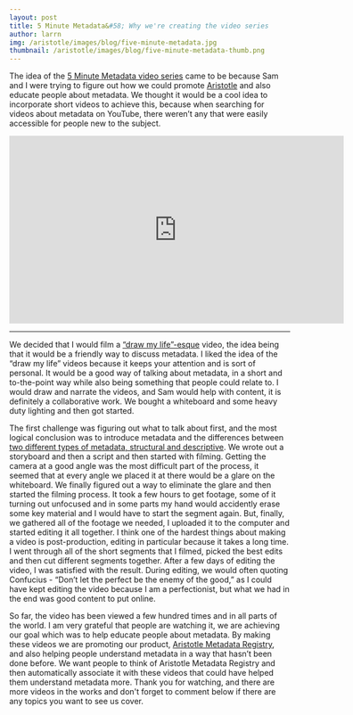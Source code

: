 ```yaml
---
layout: post
title: 5 Minute Metadata&#58; Why we're creating the video series
author: larrn
img: /aristotle/images/blog/five-minute-metadata.jpg
thumbnail: /aristotle/images/blog/five-minute-metadata-thumb.png
---
```


The idea of the [5 Minute Metadata video series](https://www.youtube.com/playlist?list=PLBVCDZHCxQETFyJsPTOpGNauPpss7WNjC)
came to be because Sam and I were trying to figure out how we could promote [Aristotle](http://aristotlemetadata.com) and also educate people about metadata.
We thought it would be a cool idea to incorporate short videos to achieve this, because when searching for videos about metadata on YouTube,
there weren’t any that were easily accessible for people new to the subject. 

<div class="text-center">
<iframe width="600" height="337" src="https://www.youtube.com/embed/L0vOg18ncWE" frameborder="0" allowfullscreen></iframe>
</div>

----

We decided that I would film a [“draw my life”-esque](https://www.youtube.com/user/DrawMyCelebrityLife) video, the idea being that it would be a friendly way to discuss metadata.
I liked the idea of the “draw my life” videos because it keeps your attention and is sort of personal.
It would be a good way of talking about metadata, in a short and to-the-point way while also being something that people could relate to.
I would draw and narrate the videos, and Sam would help with content, it is definitely a collaborative work.
We bought a whiteboard and some heavy duty lighting and then got started.


The first challenge was figuring out what to talk about first, and the most logical conclusion was to introduce metadata and the differences between [two different types of metadata, structural and descriptive](https://en.wikipedia.org/wiki/Metadata).
We wrote out a storyboard and then a script and then started with filming.
Getting the camera at a good angle was the most difficult part of the process, it seemed that at every angle we placed it at there would be a glare on the whiteboard.
We finally figured out a way to eliminate the glare and then started the filming process.
It took a few hours to get footage, some of it turning out unfocused and in some parts my hand would accidently erase some key material and I would have to start the segment again.
But, finally, we gathered all of the footage we needed, I uploaded it to the computer and started editing it all together.
I think one of the hardest things about making a video is post-production, editing in particular because it takes a long time.
I went through all of the short segments that I filmed, picked the best edits and then cut different segments together.
After a few days of editing the video, I was satisfied with the result.
During editing, we would often quoting Confucius - “Don’t let the perfect be the enemy of the good,” as I could have kept editing the video because I am a perfectionist,
but what we had in the end was good content to put online.

So far, the video has been viewed a few hundred times and in all parts of the world.
I am very grateful that people are watching it, we are achieving our goal which was to help educate people about metadata.
By making these videos we are promoting our product, [Aristotle Metadata Registry](http://aristotlemetadata.com), and also helping people understand metadata in a way that hasn’t been done before.
We want people to think of Aristotle Metadata Registry and then automatically associate it with these videos that could have helped them understand metadata more.
Thank you for watching, and there are more videos in the works and don't forget to comment below if there are any topics you want to see us cover.
